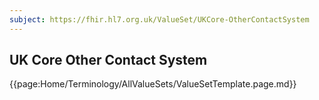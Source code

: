 ```yaml
---
subject: https://fhir.hl7.org.uk/ValueSet/UKCore-OtherContactSystem
---
```

## UK Core Other Contact System

{{page:Home/Terminology/AllValueSets/ValueSetTemplate.page.md}}